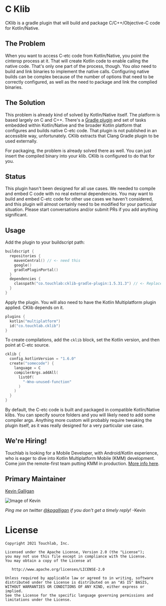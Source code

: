 # C Klib

CKlib is a gradle plugin that will build and package C/C++/Objective-C code for Kotlin/Native.

## The Problem

When you want to access C-etc code from Kotlin/Native, you point the cinterop process at it. That will create Kotlin code to enable
calling the native code. That's only one part of the process, though. You *also* need to build and link binaries to implement 
the native calls. Configuring native builds can be complex because of the number of options that need to be correctly configured,
as well as the need to package and link the complied binaries.

## The Solution

This problem is already kind of solved by Kotlin/Native itself. The platform is based largely on C and C++. There's a [Gradle
plugin](https://github.com/JetBrains/kotlin/blob/7b73917217de6dc66330593887c44e67a4efb7d3/kotlin-native/build-tools/src/main/kotlin/org/jetbrains/kotlin/bitcode/CompileToBitcodePlugin.kt)
and set of tasks embedded within Kotlin/Native and the broader Kotlin platform that configures and builds native C-etc code.
That plugin is not published in an accessible way, unfortunately. CKlib extracts that Clang Gradle plugin to be used externally.

For packaging, the problem is already solved there as well. You can just insert the compiled binary into your klib. CKlib 
is configured to do that for you.

## Status

This plugin hasn't been designed for all use cases. We needed to compile and embed C code with no real external dependencies. 
You may want to build and embed C-etc code for other use cases we haven't considered, and this plugin will almost certainly
need to be modified for your particular situation. Please start conversations and/or submit PRs if you add anything significant.

## Usage

Add the plugin to your buildscript path:

```kotlin
buildscript {
  repositories {
    mavenCentral() // <- need this
    google()
    gradlePluginPortal()
  }
  dependencies {
    classpath("co.touchlab:cklib-gradle-plugin:1.5.31.3") // <- Replace with current version
  }
}
```

Apply the plugin. You will also need to have the Kotlin Multiplatform plugin applied. CKlib depends on it.

```kotlin
plugins {
  kotlin("multiplatform")
  id("co.touchlab.cklib")
}
```

To create compilations, add the `cklib` block, set the Kotlin version, and then point at C-etc source.

```kotlin
cklib {
  config.kotlinVersion = "1.6.0"  
  create("somecode") {
    language = C
    compilerArgs.addAll(
      listOf(
        "-Wno-unused-function"
      )
    )
  }
}
```

By default, the C-etc code is built and packaged in compatible Kotlin/Native klibs. You can specify source folders and 
you will likely need to add some compiler args. Anything more custom will probably require tweaking the plugin itself, as 
it was really designed for a very particular use case.

## We're Hiring!

Touchlab is looking for a Mobile Developer, with Android/Kotlin experience, who is eager to dive into Kotlin Multiplatform Mobile (KMM) development. Come join the remote-first team putting KMM in production. [More info here](https://go.touchlab.co/careers-gh).

## Primary Maintainer

[Kevin Galligan](https://github.com/kpgalligan/)

![Image of Kevin](https://avatars.githubusercontent.com/u/68384?s=140&v=4)

*Ping me on twitter [@kpgalligan](https://twitter.com/kpgalligan/) if you don't get a timely reply!* -Kevin

License
=======

    Copyright 2021 Touchlab, Inc.
    
    Licensed under the Apache License, Version 2.0 (the "License");
    you may not use this file except in compliance with the License.
    You may obtain a copy of the License at
    
       http://www.apache.org/licenses/LICENSE-2.0
    
    Unless required by applicable law or agreed to in writing, software
    distributed under the License is distributed on an "AS IS" BASIS,
    WITHOUT WARRANTIES OR CONDITIONS OF ANY KIND, either express or implied.
    See the License for the specific language governing permissions and
    limitations under the License.